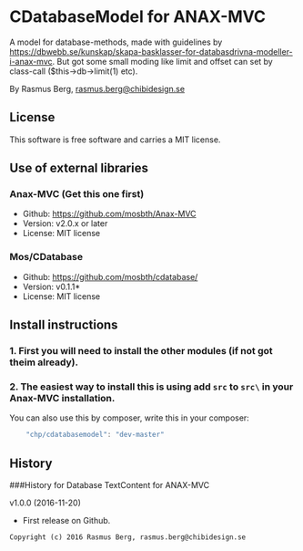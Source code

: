 CDatabaseModel for ANAX-MVC
===========================

A model for database-methods, made with guidelines by https://dbwebb.se/kunskap/skapa-basklasser-for-databasdrivna-modeller-i-anax-mvc.
But got some small moding like limit and offset can set by class-call ($this->db->limit(1) etc).

By Rasmus Berg, rasmus.berg@chibidesign.se


License
------------------

This software is free software and carries a MIT license.


Use of external libraries
-----------------------------------


### Anax-MVC (Get this one first)
* Github: https://github.com/mosbth/Anax-MVC
* Version: v2.0.x or later
* License: MIT license

### Mos/CDatabase
* Github: https://github.com/mosbth/cdatabase/
* Version: v0.1.1*
* License: MIT license

Install instructions
--------------------

### 1. First you will need to install the other modules (if not got theim already). 

### 2. The easiest way to install this is using add `src` to `src\` in your Anax-MVC installation.

You can also use this by composer, write this in your composer: 

```javascript
    "chp/cdatabasemodel": "dev-master"
```


History
-----------------------------------

###History for Database TextContent for ANAX-MVC 

v1.0.0 (2016-11-20)

* First release on Github.



```
Copyright (c) 2016 Rasmus Berg, rasmus.berg@chibidesign.se
```
